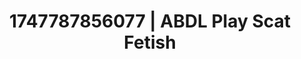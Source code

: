 ---
categories:
- Whipped cream play
- Mormon missionary
- Latina
- Tattooed beauties
- Whispers of pleasure
image: /assets/images/1747787856077.jpg
layout: post
seo:
  description: Featured content with sensual ABDL Play, Scat Fetish. HD images available.
  keywords: ABDL Play, Scat Fetish
  og_image: /assets/images/1747787856077.jpg
  schema_type: VisualArtwork
tags:
- '#1747787856077'
- Scat Fetish
- ABDL Play
title: 1747787856077 | ABDL Play Scat Fetish
---